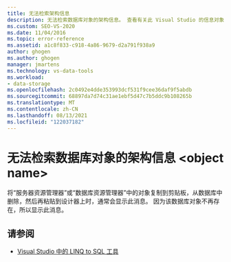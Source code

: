 ```yaml
---
title: 无法检索架构信息
description: 无法检索数据库对象的架构信息。 查看有关此 Visual Studio 的信息对象关系设计器 (O/R 设计器) 消息。
ms.custom: SEO-VS-2020
ms.date: 11/04/2016
ms.topic: error-reference
ms.assetid: a1c8f833-c918-4a86-9679-d2a791f938a9
author: ghogen
ms.author: ghogen
manager: jmartens
ms.technology: vs-data-tools
ms.workload:
- data-storage
ms.openlocfilehash: 2c0492e4dde353993dcf531f9cee36daf9f5abdb
ms.sourcegitcommit: 68897da7d74c31ae1ebf5d47c7b5ddc9b108265b
ms.translationtype: MT
ms.contentlocale: zh-CN
ms.lasthandoff: 08/13/2021
ms.locfileid: "122037182"
---
```

# <a name="could-not-retrieve-schema-information-for-database-object-object-name"></a>无法检索数据库对象的架构信息 \<object name>

将“服务器资源管理器”或“数据库资源管理器”中的对象复制到剪贴板，从数据库中删除，然后再粘贴到设计器上时，通常会显示此消息。 因为该数据库对象不再存在，所以显示此消息。

## <a name="see-also"></a>请参阅

- [Visual Studio 中的 LINQ to SQL 工具](../data-tools/linq-to-sql-tools-in-visual-studio2.md)
